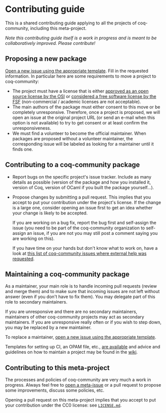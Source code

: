 # Contributing guide #

This is a shared contributing guide applying to all the projects of
coq-community, including this meta-project.

*Note this contributing guide itself is a work in progress and is meant to be
collaboratively improved. Please contribute!*

## Proposing a new package ##

[Open a new issue using the appropriate template][move_project].
Fill in the requested information. In particular here are some requirements to
move a project to coq-community:

- The project must have a license that is either
  [approved as an open source license by the OSI][osi-approved-license]
  or [considered a free software license by the FSF][fsf-free-software-license]
  (non-commercial / academic licenses are not acceptable).
- The main authors of the package must either consent to this move or be
  completely unresponsive. Therefore, once a project is proposed, we will
  open an issue at the original project URL (or send an e-mail when this
  option is not available) to try to get consent or at least confirm the
  unresponsiveness.
- We must find a volunteer to become the official maintainer. When
  packages are proposed without a volunteer maintainer, the corresponding
  issue will be labeled as looking for a maintainer until it finds one.

## Contributing to a coq-community package ##

- Report bugs on the specific project's issue tracker. Include as many details
  as possible (version of the package and how you installed it, version of Coq,
  version of OCaml if you built the package yourself...).

- Propose changes by submitting a pull request. This implies that you accept to
  put your contribution under the project's license. If the change is a large
  one, consider opening an issue first to get an idea whether your change is
  likely to be accepted.

  If you are working on a bug fix, report the bug first and self-assign the issue
  (you need to be part of the coq-community organization to self-assign an issue,
  if you are not you may still post a comment saying you are working on this).

  If you have time on your hands but don't know what to work on, have a look
  at [this list of coq-community issues where external help was requested][help-wanted].

## Maintaining a coq-community package ##

As a maintainer, your main role is to handle incoming pull requests (review and
merge them) and to make sure that incoming issues are not left without answer
(even if you don't have to fix them). You may delegate part of this role to
secondary maintainers.

If you are unresponsive and there are no secondary maintainers, maintainers of
other coq-community projects may act as secondary maintainers. If you are
unresponsive really often or if you wish to step down, you may be replaced by
a new maintainer.

To replace a maintainer,
[open a new issue using the appropriate template][change_maintainer].

Templates for setting up CI, an OPAM file, etc., [are available][templates]
and advice and guidelines on how to maintain a project may be found in the
[wiki](https://github.com/coq-community/manifesto/wiki).

## Contributing to this meta-project ##

The processes and policies of coq-community are very much a work in progress.
Always feel free to [open a meta-issue][meta] or a pull request to propose
some improvements, discuss some policies, etc.

Opening a pull request on this meta-project implies that you accept to put
your contribution under the CC0 license: see [`LICENSE.md`](LICENSE.md).

[move_project]: https://github.com/coq-community/manifesto/issues/new?labels=move-project&template=1-move-a-project.md&title=Proposal+to+move+project+X+to+coq-community

[osi-approved-license]: https://opensource.org/licenses/alphabetical

[fsf-free-software-license]: https://www.gnu.org/licenses/license-list.html

[change_maintainer]: https://github.com/coq-community/manifesto/issues/new?labels=change-maintainer&template=2-change-maintainer.md&title=Change+maintainer+of+project+X

[meta]: https://github.com/coq-community/manifesto/issues/new?labels=meta&template=3-meta.md

[templates]: https://github.com/coq-community/templates

[help-wanted]: https://github.com/issues?q=is%3Aopen+is%3Aissue+archived%3Afalse+user%3Acoq-community+label%3A%22help+wanted%22
